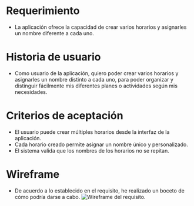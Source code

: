 # Requerimiento
- La aplicación ofrece la capacidad de crear varios horarios y asignarles un nombre diferente a cada uno.

# Historia de usuario
- Como usuario de la aplicación, quiero poder crear varios horarios y asignarles un nombre distinto a cada uno, para poder organizar y distinguir fácilmente mis diferentes planes o actividades según mis necesidades.

# Criterios de aceptación
- El usuario puede crear múltiples horarios desde la interfaz de la aplicación.
- Cada horario creado permite asignar un nombre único y personalizado.
- El sistema valida que los nombres de los horarios no se repitan.

# Wireframe
- De acuerdo a lo establecido en el requisito, he realizado un boceto de cómo podría darse a cabo.
![Wireframe del requisito.](https://github.com/Killercrod/Equipo-1-FIS-Repositorio/blob/MANGO/Assets/Screenshot%202024-11-03%20at%2023-57-27%20Untitled%20%E2%80%93%20Figma.png)
